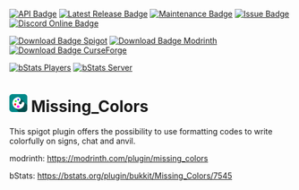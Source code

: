 [![API Badge](https://img.shields.io/badge/MC%20version-Spigot%20v1.8.3%20--%20v1.20.1(+)-blue?style=flat-square)](https://www.spigotmc.org/)
[![Latest Release Badge](https://img.shields.io/spiget/version/55489?label=latest%20release&style=flat-square)](https://www.spigotmc.org/resources/missing_colors.55489/)
[![Maintenance Badge](https://img.shields.io/maintenance/yes/2023?style=flat-square)]()
[![Issue Badge](https://img.shields.io/github/issues/Fridtjof-DE/Missing_Colors?style=flat-square)](https://github.com/Fridtjof-DE/Missing_Colors/issues)
[![Discord Online Badge](https://img.shields.io/discord/961799414647750717?label=Discord&style=flat-square)](https://discord.gg/fT6VJurHCT)

[![Download Badge Spigot](https://img.shields.io/spiget/downloads/55489?label=SpigotMC%20downloads&style=flat-square)](https://www.spigotmc.org/resources/missing_colors.55489/)
[![Download Badge Modrinth](https://img.shields.io/modrinth/dt/hiFvJn4K?color=brightgreen&label=Modrinth%20downloads&style=flat-square)](https://modrinth.com/plugin/missing_colors/versions)
[![Download Badge CurseForge](https://img.shields.io/badge/dynamic/json?color=brightgreen&label=CurseForge%20downloads&query=%24.downloads.total&url=https%3A%2F%2Fapi.cfwidget.com%2F393318&style=flat-square)](https://www.curseforge.com/minecraft/bukkit-plugins/missing_colors)

[![bStats Players](https://img.shields.io/bstats/players/7545?style=flat-square)](https://bstats.org/plugin/bukkit/Missing_Colors/7545)
[![bStats Server](https://img.shields.io/bstats/servers/7545?style=flat-square)](https://bstats.org/plugin/bukkit/Missing_Colors/7545)

# <img src="https://github.com/Fridtjof-DE/Missing_Colors/blob/master/missing_colors.png" data-canonical-src="https://github.com/Fridtjof-DE/Missing_Colors/blob/master/missing_colors.png" width="32" height="32" /> Missing_Colors

This spigot plugin offers the possibility to use formatting codes to write colorfully on signs, chat and anvil.
 
modrinth: https://modrinth.com/plugin/missing_colors

bStats: https://bstats.org/plugin/bukkit/Missing_Colors/7545

